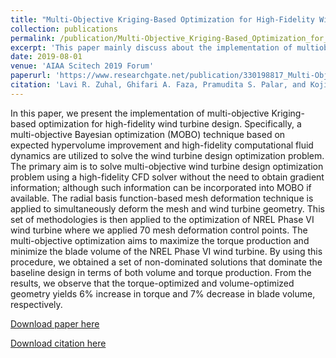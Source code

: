 ```yaml
---
title: "Multi-Objective Kriging-Based Optimization for High-Fidelity Wind Turbine Design"
collection: publications
permalink: /publication/Multi-Objective_Kriging-Based_Optimization_for_High-Fidelity_Wind_Turbine_Design
excerpt: 'This paper mainly discuss about the implementation of multiobjective optimization of wind turbine blade assisted with Gaussian process algorithm and automatic mesh deformation.'
date: 2019-08-01
venue: 'AIAA Scitech 2019 Forum'
paperurl: 'https://www.researchgate.net/publication/330198817_Multi-Objective_Kriging-Based_Optimization_for_High-Fidelity_Wind_Turbine_Design'
citation: 'Lavi R. Zuhal, Ghifari A. Faza, Pramudita S. Palar, and Koji Shimoyama. Multi-Objective Kriging-Based Optimization for High-Fidelity Wind Turbine Design. In AIAA Scitech 2019 Forum, AIAA SciTech Forum. American Institute of Aeronautics and Astronautics, January 2019.'
---
```

In this paper, we present the implementation of multi-objective Kriging-based optimization for high-fidelity wind turbine design. Specifically, a multi-objective Bayesian optimization (MOBO) technique based on expected hypervolume improvement and high-fidelity computational fluid dynamics are utilized to solve the wind turbine design optimization problem. The primary aim is to solve multi-objective wind turbine design optimization problem using a high-fidelity CFD solver without the need to obtain gradient information; although such information can be incorporated into MOBO if available. The radial basis function-based mesh deformation technique is applied to simultaneously deform the mesh and wind turbine geometry. This set of methodologies is then applied to the optimization of NREL Phase VI wind turbine where we applied 70 mesh deformation control points. The multi-objective optimization aims to maximize the torque production and minimize the blade volume of the NREL Phase VI wind turbine. By using this procedure, we obtained a set of non-dominated solutions that dominate the baseline design in terms of both volume and torque production. From the results, we observe that the torque-optimized and volume-optimized geometry yields 6% increase in torque and 7% decrease in blade volume, respectively.

[Download paper here](https://www.researchgate.net/publication/330198817_Multi-Objective_Kriging-Based_Optimization_for_High-Fidelity_Wind_Turbine_Design)

[Download citation here](https://arc.aiaa.org/action/showCitFormats?doi=10.2514%2F6.2019-0539)
